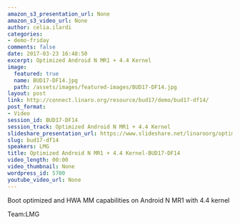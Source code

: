 ```yaml
---
amazon_s3_presentation_url: None
amazon_s3_video_url: None
author: celia.ilardi
categories:
- demo-friday
comments: false
date: 2017-03-23 16:48:50
excerpt: Optimized Android N MR1 + 4.4 Kernel
image:
  featured: true
  name: BUD17-DF14.jpg
  path: /assets/images/featured-images/BUD17-DF14.jpg
layout: post
link: http://connect.linaro.org/resource/bud17/demo/bud17-df14/
post_format:
- Video
session_id: BUD17-DF14
session_track: Optimized Android N MR1 + 4.4 Kernel
slideshare_presentation_url: https://www.slideshare.net/linaroorg/optimized-android-n-mr1-44-kernel
slug: bud17-df14
speakers: LMG
title: Optimized Android N MR1 + 4.4 Kernel-BUD17-DF14
video_length: 00:00
video_thumbnail: None
wordpress_id: 5700
youtube_video_url: None
---
```


Boot optimized and HWA MM capabilities on  Android N MR1 with 4.4 kernel

Team:LMG